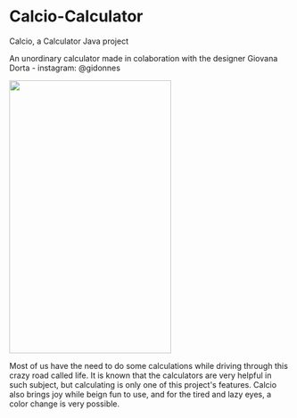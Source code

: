 # Calcio-Calculator
Calcio, a Calculator Java project

An unordinary calculator made in colaboration with the designer Giovana Dorta - instagram: @gidonnes
   <p align="left">
  <img width="290" height="490" src=https://user-images.githubusercontent.com/96660042/213879623-1fe0aac1-ea84-4a7c-8ce1-ef44f8f6f779.gif>
  </p>
  
Most of us have the need to do some calculations while driving through this crazy road called life. It is known that the calculators are very helpful in such subject, but calculating is only one of this project's features. Calcio also brings joy while beign fun to use, and for the tired and lazy eyes, a color change is very possible.
